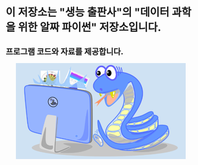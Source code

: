 # 이 저장소는 "생능 출판사"의 "데이터 과학을 위한 알짜 파이썬" 저장소입니다.
## 프로그램 코드와 자료를 제공합니다.

<p align="center">
  <img src="image/cover.png" width=450px>
</p>

